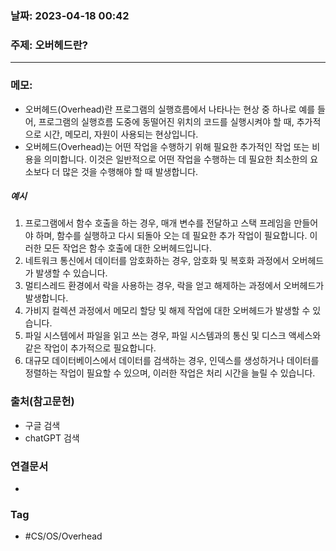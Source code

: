 ### 날짜: 2023-04-18 00:42

### 주제: 오버헤드란? 
---
### 메모: 
- 오버헤드(Overhead)란 프로그램의 실행흐름에서 나타나는 현상 중 하나로 예를 들어, 프로그램의 실행흐름 도중에 동떨어진 위치의 코드를 실행시켜야 할 때, 추가적으로 시간, 메모리, 자원이 사용되는 현상입니다. 
- 오버헤드(Overhead)는 어떤 작업을 수행하기 위해 필요한 추가적인 작업 또는 비용을 의미합니다. 이것은 일반적으로 어떤 작업을 수행하는 데 필요한 최소한의 요소보다 더 많은 것을 수행해야 할 때 발생합니다.
##### 예시
1. 프로그램에서 함수 호출을 하는 경우, 매개 변수를 전달하고 스택 프레임을 만들어야 하며, 함수를 실행하고 다시 되돌아 오는 데 필요한 추가 작업이 필요합니다. 이러한 모든 작업은 함수 호출에 대한 오버헤드입니다.
2. 네트워크 통신에서 데이터를 암호화하는 경우, 암호화 및 복호화 과정에서 오버헤드가 발생할 수 있습니다.
3. 멀티스레드 환경에서 락을 사용하는 경우, 락을 얻고 해제하는 과정에서 오버헤드가 발생합니다. 
4. 가비지 컬렉션 과정에서 메모리 할당 및 해제 작업에 대한 오버헤드가 발생할 수 있습니다. 
5. 파일 시스템에서 파일을 읽고 쓰는 경우, 파일 시스템과의 통신 및 디스크 액세스와 같은 작업이 추가적으로 필요합니다. 
6. 대규모 데이터베이스에서 데이터를 검색하는 경우, 인덱스를 생성하거나 데이터를 정렬하는 작업이 필요할 수 있으며, 이러한 작업은 처리 시간을 늘릴 수 있습니다. 

### 출처(참고문헌) 
- 구글 검색
- chatGPT 검색

### 연결문서 
- 

### Tag
- #CS/OS/Overhead